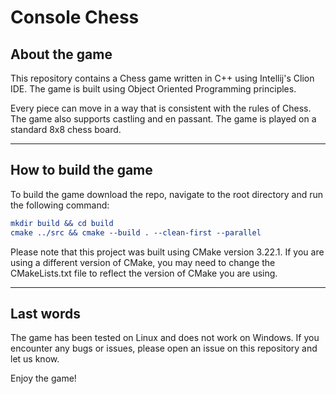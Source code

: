 # Console Chess

## About the game
This repository contains a Chess game written in C++ using Intellij's Clion IDE. 
The game is built using Object Oriented Programming principles.

Every piece can move in a way that is consistent with the rules of Chess. 
The game also supports castling and en passant. 
The game is played on a standard 8x8 chess board.

---

## How to build the game

To build the game download the repo, navigate to the root directory and run the following command:
``` Cmake
mkdir build && cd build
cmake ../src && cmake --build . --clean-first --parallel
```
Please note that this project was built using CMake version 3.22.1. If you are using a different version of CMake, 
you may need to change the CMakeLists.txt file to reflect the version of CMake you are using.


---

## Last words

The game has been tested on Linux and does not work on Windows. 
If you encounter any bugs or issues, please open an issue on this repository and let us know.

Enjoy the game!